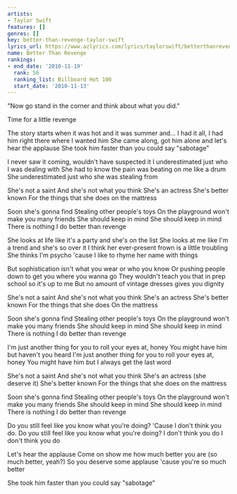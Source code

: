 ```yaml
---
artists:
- Taylor Swift
features: []
genres: []
key: better-than-revenge-taylor-swift
lyrics_url: https://www.azlyrics.com/lyrics/taylorswift/betterthanrevenge.html
name: Better Than Revenge
rankings:
- end_date: '2010-11-19'
  rank: 56
  ranking_list: Billboard Hot 100
  start_date: '2010-11-13'
---
```


"Now go stand in the corner and think about what you did."

Time for a little revenge

The story starts when it was hot and it was summer and...
I had it all, I had him right there where I wanted him
She came along, got him alone and let's hear the applause
She took him faster than you could say "sabotage"

I never saw it coming, wouldn't have suspected it
I underestimated just who I was dealing with
She had to know the pain was beating on me like a drum
She underestimated just who she was stealing from

She's not a saint
And she's not what you think
She's an actress
She's better known
For the things that she does on the mattress

Soon she's gonna find
Stealing other people's toys
On the playground won't make you many friends
She should keep in mind
She should keep in mind
There is nothing I do better than revenge

She looks at life like it's a party and she's on the list
She looks at me like I'm a trend and she's so over it
I think her ever-present frown is a little troubling
She thinks I'm psycho 'cause I like to rhyme her name with things

But sophistication isn't what you wear or who you know
Or pushing people down to get you where you wanna go
They wouldn't teach you that in prep school so it's up to me
But no amount of vintage dresses gives you dignity

She's not a saint
And she's not what you think
She's an actress
She's better known
For the things that she does
On the mattress

Soon she's gonna find
Stealing other people's toys
On the playground won't make you many friends
She should keep in mind
She should keep in mind
There is nothing I do better than revenge

I'm just another thing for you to roll your eyes at, honey
You might have him but haven't you heard
I'm just another thing for you to roll your eyes at, honey
You might have him but I always get the last word

She's not a saint
And she's not what you think
She's an actress
(she deserve it)
She's better known
For the things that she does on the mattress

Soon she's gonna find
Stealing other people's toys
On the playground won't make you many friends
She should keep in mind
She should keep in mind
There is nothing I do better than revenge

Do you still feel like you know what you're doing?
'Cause I don't think you do.
Do you still feel like you know what you're doing?
I don't think you do
I don't think you do

Let's hear the applause
Come on show me how much better you are
(so much better, yeah?)
So you deserve some applause 'cause you're so much better

She took him faster than you could say "sabotage"



